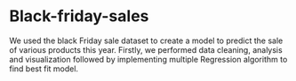 # Black-friday-sales
We used the black Friday sale dataset to create a model to predict the sale of various products this year. Firstly, we performed data cleaning, analysis and visualization followed by implementing multiple Regression algorithm to find best fit model.
